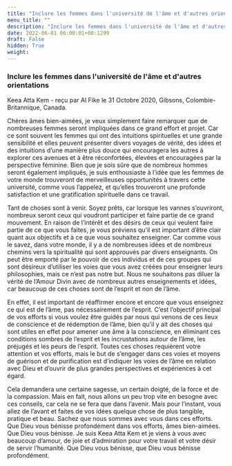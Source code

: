 ```yaml
---
title: "Inclure les femmes dans l'université de l'âme et d'autres orientations"
menu_title: ""
description: "Inclure les femmes dans l'université de l'âme et d'autres orientations"
date: 2022-06-01 06:00:01+00:1299
draft: False
hidden: True
weight:
---
```

### Inclure les femmes dans l'université de l'âme et d'autres orientations

Keea Atta Kem - reçu par Al Fike le 31 Octobre 2020, Gibsons, Colombie-Britannique, Canada.

Chères âmes bien-aimées, je veux simplement faire remarquer que de nombreuses femmes seront impliquées dans ce grand effort et projet. Car ce sont souvent les femmes qui ont des intuitions spirituelles et une grande sensibilité et elles peuvent présenter divers voyages de vérité, des idées et des intuitions d’une manière plus douce qui encouragera les autres à explorer ces avenues et à être réconfortées, élevées et encouragées par la perspective féminine. Bien que je sois sûre que de nombreux hommes seront également impliqués, je suis enthousiaste à l’idée que les femmes de votre monde trouveront de merveilleuses opportunités à travers cette université, comme vous l’appelez, et qu’elles trouveront une profonde satisfaction et une gratification spirituelle dans ce travail.

Tant de choses sont à venir. Soyez prêts, car lorsque les vannes s’ouvriront, nombreux seront ceux qui voudront participer et faire partie de ce grand mouvement. En raison de l’intérêt et des désirs de ceux qui veulent faire partie de ce que vous faites, je vous préviens qu’il est important d’être clair quant aux objectifs et à ce que vous souhaitez enseigner. Car comme vous le savez, dans votre monde, il y a de nombreuses idées et de nombreux chemins vers la spiritualité qui sont approuvés par divers enseignants. On peut être emporté par le pouvoir de ces individus et de ces groupes qui sont désireux d’utiliser les voies que vous avez créées pour enseigner leurs philosophies, mais ce n’est pas notre but. Nous ne souhaitons pas diluer la vérité de l’Amour Divin avec de nombreux autres enseignements et idées, car beaucoup de ces choses sont de l’esprit et non de l’âme.

En effet, il est important de réaffirmer encore et encore que vous enseignez ce qui est de l’âme, pas nécessairement de l’esprit. C’est l’objectif principal de vos efforts si vous voulez être guidés par nous qui venons de ces lieux de conscience et de rédemption de l’âme, bien qu’il y ait des choses qui sont utiles en effet pour amener une âme à la conscience, en éliminant ces conditions sombres de l’esprit et les incrustations autour de l’âme, les préjugés et les peurs de l’esprit. Toutes ces choses requièrent votre attention et vos efforts, mais le but de s’engager dans ces voies et moyens de guérison et de purification est d’indiquer les voies de l’âme en relation avec Dieu et d’ouvrir de plus grandes perspectives et expériences à cet égard.

Cela demandera une certaine sagesse, un certain doigté, de la force et de la compassion. Mais en fait, nous allons un peu trop vite en besogne avec ces conseils, car cela ne se fera que dans l’avenir. Mais pour l’instant, vous allez de l’avant et faites de vos idées quelque chose de plus tangible, pratique et beau. Sachez que nous sommes avec vous dans ces efforts. Que Dieu vous bénisse profondément dans vos efforts, âmes bien-aimées. Que Dieu vous bénisse. Je suis Keea Atta Kem et je viens à vous avec beaucoup d’amour, de joie et d’admiration pour votre travail et votre désir de servir l’humanité. Que Dieu vous bénisse, que Dieu vous bénisse profondément.
